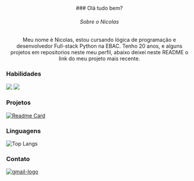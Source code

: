 <div align="center">
  ### Olá tudo bem?
  
  ###### Sobre o Nicolas
  Meu nome é Nicolas, estou cursando lógica de programação e desenvolvedor Full-stack Python na EBAC. Tenho 20 anos, e alguns projetos em repositorios neste meu perfil, abaixo deixei neste README o link do meu projeto mais recente.
</div>
  
  ### Habilidades
  
  <img align="start" src="https://skillicons.dev/icons?i=html,css,sass,bootstrap,js,jquery" />
  
  <img align="start" src="https://github-readme-stats.vercel.app/api?username=nicolasoliveiramor&show_icons=true&theme=merko" />
  
  ### Projetos 
  
  [![Readme Card](https://github-readme-stats.vercel.app/api/pin/?username=nicolasoliveiramor&repo=exercicio_EBAC_sass&theme=merko)](https://github.com/nicolasoliveiramor/exercicio_EBAC_sass.git)
  
  ### Linguagens
  
  ![Top Langs](https://github-readme-stats.vercel.app/api/top-langs/?username=nicolasoliveiramor&compact_progress=true&theme=merko)
  
  ### Contato
  
  <a href="https://mail.google.com/mail/nicolasoliveiramor05@gmail.com" target="_blank">
    <img align="start" src="https://skillicons.dev/icons?i=gmail" alt="gmail-logo" />
  </a>
